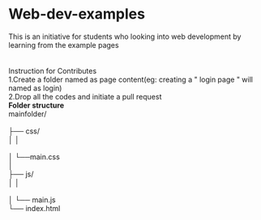 # Web-dev-examples
This is an initiative for students who looking into web development by learning from the example pages
</br>
</br>
</br>Instruction for Contributes
</br>1.Create a folder named as page content(eg: creating a " login page " will named as login)
</br>2.Drop all the codes and initiate a pull request
</br><b>Folder structure </b>
</br>mainfolder/
</br>
    </br>├── css/
    </br>│   │   
    </br>│   └──main.css
    </br>│ 
    </br>├── js/
    </br>│   │    
    </br>│   └── main.js
    </br>└── index.html

